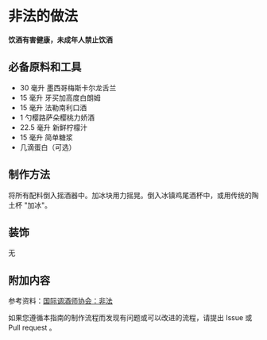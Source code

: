 
# 非法的做法

**饮酒有害健康，未成年人禁止饮酒**

## 必备原料和工具

- 30 毫升 墨西哥梅斯卡尔龙舌兰 
- 15 毫升 牙买加高度白朗姆 
- 15 毫升 法勒南利口酒 
- 1 勺樱路萨朵樱桃力娇酒 
- 22.5 毫升 新鲜柠檬汁 
- 15 毫升 简单糖浆 
- 几滴蛋白（可选）


## 制作方法

将所有配料倒入摇酒器中。加冰块用力摇晃。倒入冰镇鸡尾酒杯中，或用传统的陶土杯 "加冰"。

## 装饰

无

## 附加内容

参考资料：[国际调酒师协会：非法](https://iba-world.com/illegal/)

如果您遵循本指南的制作流程而发现有问题或可以改进的流程，请提出 Issue 或 Pull request 。
